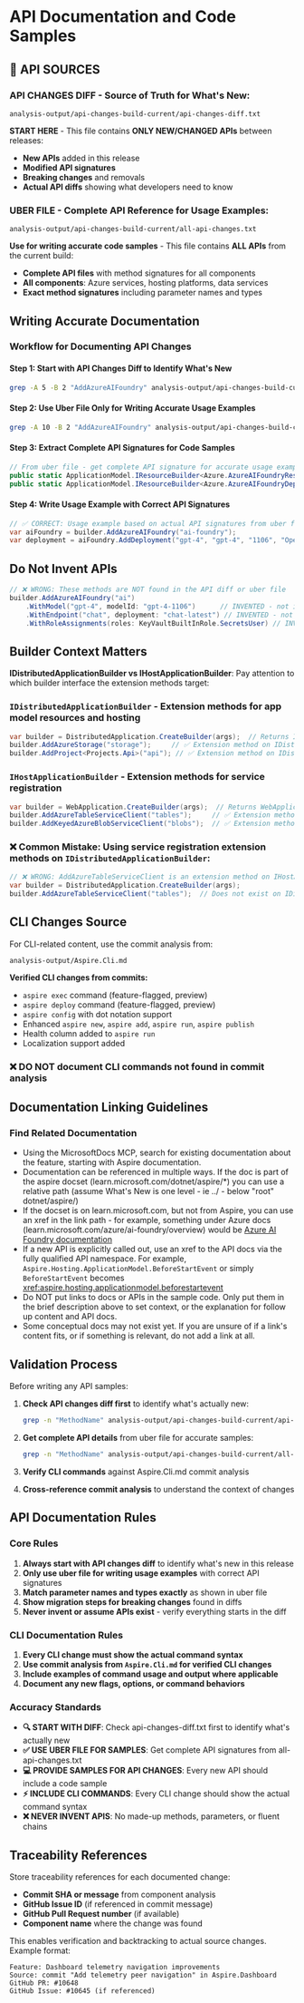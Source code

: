 # API Documentation and Code Samples

## 🔑 **API SOURCES**

### **API CHANGES DIFF** - Source of Truth for What's New:

```text
analysis-output/api-changes-build-current/api-changes-diff.txt
```

**START HERE** - This file contains **ONLY NEW/CHANGED APIs** between releases:
- **New APIs** added in this release
- **Modified API signatures** 
- **Breaking changes** and removals
- **Actual API diffs** showing what developers need to know

### **UBER FILE** - Complete API Reference for Usage Examples:

```text
analysis-output/api-changes-build-current/all-api-changes.txt
```

**Use for writing accurate code samples** - This file contains **ALL APIs** from the current build:
- **Complete API files** with method signatures for all components  
- **All components**: Azure services, hosting platforms, data services
- **Exact method signatures** including parameter names and types

## Writing Accurate Documentation

### Workflow for Documenting API Changes

#### Step 1: Start with API Changes Diff to Identify What's New

```bash
grep -A 5 -B 2 "AddAzureAIFoundry" analysis-output/api-changes-build-current/api-changes-diff.txt
```

#### Step 2: Use Uber File Only for Writing Accurate Usage Examples  

```bash
grep -A 10 -B 2 "AddAzureAIFoundry" analysis-output/api-changes-build-current/all-api-changes.txt
```

#### Step 3: Extract Complete API Signatures for Code Samples

```csharp
// From uber file - get complete API signature for accurate usage examples: 
public static ApplicationModel.IResourceBuilder<Azure.AzureAIFoundryResource> AddAzureAIFoundry(this IDistributedApplicationBuilder builder, string name)
public static ApplicationModel.IResourceBuilder<Azure.AzureAIFoundryDeploymentResource> AddDeployment(this ApplicationModel.IResourceBuilder<Azure.AzureAIFoundryResource> builder, string name, string modelName, string modelVersion, string format)
```

#### Step 4: Write Usage Example with Correct API Signatures

```csharp
// ✅ CORRECT: Usage example based on actual API signatures from uber file
var aiFoundry = builder.AddAzureAIFoundry("ai-foundry");
var deployment = aiFoundry.AddDeployment("gpt-4", "gpt-4", "1106", "OpenAI");
```

## Do Not Invent APIs

```csharp
// ❌ WRONG: These methods are NOT found in the API diff or uber file
builder.AddAzureAIFoundry("ai")
    .WithModel("gpt-4", modelId: "gpt-4-1106")      // INVENTED - not in uber file
    .WithEndpoint("chat", deployment: "chat-latest") // INVENTED - not in uber file
    .WithRoleAssignments(roles: KeyVaultBuiltInRole.SecretsUser) // INVENTED - not in uber file
```

## Builder Context Matters

**IDistributedApplicationBuilder vs IHostApplicationBuilder**: Pay attention to which builder interface the extension methods target:

### **`IDistributedApplicationBuilder`** - Extension methods for app model resources and hosting

```csharp
var builder = DistributedApplication.CreateBuilder(args);  // Returns IDistributedApplicationBuilder
builder.AddAzureStorage("storage");     // ✅ Extension method on IDistributedApplicationBuilder
builder.AddProject<Projects.Api>("api"); // ✅ Extension method on IDistributedApplicationBuilder
```

### **`IHostApplicationBuilder`** - Extension methods for service registration

```csharp
var builder = WebApplication.CreateBuilder(args);  // Returns WebApplicationBuilder : IHostApplicationBuilder
builder.AddAzureTableServiceClient("tables");     // ✅ Extension method on IHostApplicationBuilder
builder.AddKeyedAzureBlobServiceClient("blobs");  // ✅ Extension method on IHostApplicationBuilder
```

### **❌ Common Mistake**: Using service registration extension methods on `IDistributedApplicationBuilder`:

```csharp
// ❌ WRONG: AddAzureTableServiceClient is an extension method on IHostApplicationBuilder registration, not app hosting
var builder = DistributedApplication.CreateBuilder(args);
builder.AddAzureTableServiceClient("tables");  // Does not exist on IDistributedApplicationBuilder
```

## CLI Changes Source

For CLI-related content, use the commit analysis from:

```text
analysis-output/Aspire.Cli.md
```

**Verified CLI changes from commits:**

- `aspire exec` command (feature-flagged, preview)
- `aspire deploy` command (feature-flagged, preview)
- `aspire config` with dot notation support
- Enhanced `aspire new`, `aspire add`, `aspire run`, `aspire publish`
- Health column added to `aspire run`
- Localization support added

### ❌ DO NOT document CLI commands not found in commit analysis

## Documentation Linking Guidelines

### Find Related Documentation

- Using the MicrosoftDocs MCP, search for existing documentation about the feature, starting with Aspire documentation.
- Documentation can be referenced in multiple ways. If the doc is part of the aspire docset (learn.microsoft.com/dotnet/aspire/*) you can use a relative path (assume What's New is one level - ie ../ - below "root" dotnet/aspire/)
- If the docset is on learn.microsoft.com, but not from Aspire, you can use an xref in the link path - for example, something under Azure docs (learn.microsoft.com/azure/ai-foundry/overview) would be [Azure AI Foundry documentation](xref:/azure/ai-foundry/overview)
- If a new API is explicitly called out, use an xref to the API docs via the fully qualified API namespace. For example, `Aspire.Hosting.ApplicationModel.BeforeStartEvent` or simply `BeforeStartEvent` becomes <xref:aspire.hosting.applicationmodel.beforestartevent>
- Do NOT put links to docs or APIs in the sample code. Only put them in the brief description above to set context, or the explanation for follow up content and API docs.
- Some conceptual docs may not exist yet. If you are unsure of if a link's content fits, or if something is relevant, do not add a link at all.

## Validation Process

Before writing any API samples:

1. **Check API changes diff first** to identify what's actually new:

   ```bash
   grep -n "MethodName" analysis-output/api-changes-build-current/api-changes-diff.txt
   ```

2. **Get complete API details** from uber file for accurate samples:

   ```bash
   grep -n "MethodName" analysis-output/api-changes-build-current/all-api-changes.txt
   ```

3. **Verify CLI commands** against Aspire.Cli.md commit analysis
4. **Cross-reference commit analysis** to understand the context of changes

## API Documentation Rules

### Core Rules

1. **Always start with API changes diff** to identify what's new in this release
2. **Only use uber file for writing usage examples** with correct API signatures
3. **Match parameter names and types exactly** as shown in uber file
4. **Show migration steps for breaking changes** found in diffs
5. **Never invent or assume APIs exist** - verify everything starts in the diff

### CLI Documentation Rules

1. **Every CLI change must show the actual command syntax**
2. **Use commit analysis from `Aspire.Cli.md` for verified CLI changes**
3. **Include examples of command usage and output where applicable**
4. **Document any new flags, options, or command behaviors**

### Accuracy Standards

- **🔍 START WITH DIFF**: Check api-changes-diff.txt first to identify what's actually new
- **✅ USE UBER FILE FOR SAMPLES**: Get complete API signatures from all-api-changes.txt  
- **💻 PROVIDE SAMPLES FOR API CHANGES**: Every new API should include a code sample
- **⚡ INCLUDE CLI COMMANDS**: Every CLI change should show the actual command syntax
- **❌ NEVER INVENT APIS**: No made-up methods, parameters, or fluent chains

## Traceability References

Store traceability references for each documented change:

- **Commit SHA or message** from component analysis
- **GitHub Issue ID** (if referenced in commit message)
- **GitHub Pull Request number** (if available)
- **Component name** where the change was found

This enables verification and backtracking to actual source changes. Example format:

```
Feature: Dashboard telemetry navigation improvements
Source: commit "Add telemetry peer navigation" in Aspire.Dashboard
GitHub PR: #10648
GitHub Issue: #10645 (if referenced)
```
